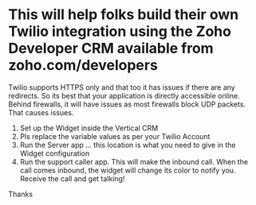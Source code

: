 # This will help folks build their own Twilio integration using the Zoho Developer CRM available from zoho.com/developers
Twilio supports HTTPS only and that too it has issues if there are any redirects. So its best that your application is directly accessible online. Behind firewalls, it will have issues as most firewalls block UDP packets. That causes issues.

1. Set up the Widget inside the Vertical CRM 
2. Pls replace the variable values as per your Twilio Account
3. Run the Server app ... this location is what you need to give in the Widget configuration
4. Run the support caller app. This will make the inbound call. When the call comes inbound, the widget will change its color to notify you. Receive the call and get talking!

Thanks

